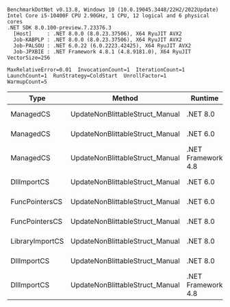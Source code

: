 ```

BenchmarkDotNet v0.13.8, Windows 10 (10.0.19045.3448/22H2/2022Update)
Intel Core i5-10400F CPU 2.90GHz, 1 CPU, 12 logical and 6 physical cores
.NET SDK 8.0.100-preview.7.23376.3
  [Host]     : .NET 8.0.0 (8.0.23.37506), X64 RyuJIT AVX2
  Job-KABPLP : .NET 8.0.0 (8.0.23.37506), X64 RyuJIT AVX2
  Job-PALSOU : .NET 6.0.22 (6.0.2223.42425), X64 RyuJIT AVX2
  Job-JPXBIE : .NET Framework 4.8.1 (4.8.9181.0), X64 RyuJIT VectorSize=256

MaxRelativeError=0.01  InvocationCount=1  IterationCount=1  
LaunchCount=1  RunStrategy=ColdStart  UnrollFactor=1  
WarmupCount=5  

```
| Type            | Method                          | Runtime            | input                | Mean        | Error | Median      | Min         | Max         | Allocated |
|---------------- |-------------------------------- |------------------- |--------------------- |------------:|------:|------------:|------------:|------------:|----------:|
| ManagedCS       | UpdateNonBlittableStruct_Manual | .NET 8.0           | PInvo(...)truct [49] |    528.6 μs |    NA |    528.6 μs |    528.6 μs |    528.6 μs |     480 B |
| ManagedCS       | UpdateNonBlittableStruct_Manual | .NET 6.0           | PInvo(...)truct [49] |    662.6 μs |    NA |    662.6 μs |    662.6 μs |    662.6 μs |     720 B |
| ManagedCS       | UpdateNonBlittableStruct_Manual | .NET Framework 4.8 | PInvo(...)truct [49] |    746.9 μs |    NA |    746.9 μs |    746.9 μs |    746.9 μs |         - |
| DllImportCS     | UpdateNonBlittableStruct_Manual | .NET 6.0           | PInvo(...)truct [49] | 26,366.0 μs |    NA | 26,366.0 μs | 26,366.0 μs | 26,366.0 μs |     712 B |
| FuncPointersCS  | UpdateNonBlittableStruct_Manual | .NET 6.0           | PInvo(...)truct [49] | 31,748.8 μs |    NA | 31,748.8 μs | 31,748.8 μs | 31,748.8 μs |     712 B |
| FuncPointersCS  | UpdateNonBlittableStruct_Manual | .NET 8.0           | PInvo(...)truct [49] | 31,766.8 μs |    NA | 31,766.8 μs | 31,766.8 μs | 31,766.8 μs |     472 B |
| LibraryImportCS | UpdateNonBlittableStruct_Manual | .NET 8.0           | PInvo(...)truct [49] | 32,464.7 μs |    NA | 32,464.7 μs | 32,464.7 μs | 32,464.7 μs |     472 B |
| DllImportCS     | UpdateNonBlittableStruct_Manual | .NET 8.0           | PInvo(...)truct [49] | 42,406.5 μs |    NA | 42,406.5 μs | 42,406.5 μs | 42,406.5 μs |     472 B |
| DllImportCS     | UpdateNonBlittableStruct_Manual | .NET Framework 4.8 | PInvo(...)truct [49] | 42,464.1 μs |    NA | 42,464.1 μs | 42,464.1 μs | 42,464.1 μs |         - |
